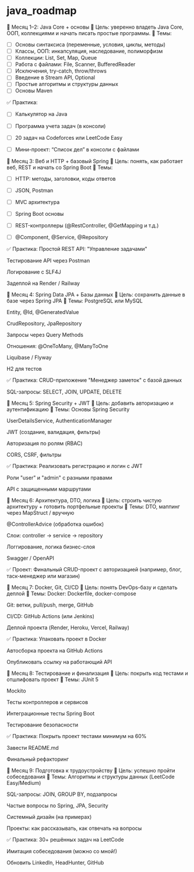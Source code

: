 # java_roadmap


📅 Месяц 1–2: Java Core + основы
🎯 Цель: уверенно владеть Java Core, ООП, коллекциями и начать писать простые программы.
🔹 Темы:
 - [ ] Основы синтаксиса (переменные, условия, циклы, методы)
 - [ ] Классы, ООП: инкапсуляция, наследование, полиморфизм
 - [ ] Коллекции: List, Set, Map, Queue
 - [ ] Работа с файлами: File, Scanner, BufferedReader
 - [ ] Исключения, try-catch, throw/throws
 - [ ] Введение в Stream API, Optional
 - [ ] Простые алгоритмы и структуры данных
 - [ ] Основы Maven

✅ Практика:
 - [ ] Калькулятор на Java

 - [ ] Программа учета задач (в консоли)

 - [ ] 20 задач на Codeforces или LeetCode Easy

 - [ ] Мини-проект: “Список дел” в консоли с файлами

📅 Месяц 3: Веб и HTTP + базовый Spring
🎯 Цель: понять, как работает веб, REST и начать со Spring Boot
🔹 Темы:
 - [ ] HTTP: методы, заголовки, коды ответов

 - [ ] JSON, Postman

 - [ ] MVC архитектура

 - [ ] Spring Boot основы

 - [ ] REST-контроллеры (@RestController, @GetMapping и т.д.)

 - [ ] @Component, @Service, @Repository

✅ Практика:
 Простой REST API: "Управление задачами"

 Тестирование API через Postman

 Логирование с SLF4J

 Задеплой на Render / Railway

📅 Месяц 4: Spring Data JPA + Базы данных
🎯 Цель: сохранить данные в базе через Spring JPA
🔹 Темы:
 PostgreSQL или MySQL

 Entity, @Id, @GeneratedValue

 CrudRepository, JpaRepository

 Запросы через Query Methods

 Отношения: @OneToMany, @ManyToOne

 Liquibase / Flyway

 H2 для тестов

✅ Практика:
 CRUD-приложение "Менеджер заметок" с базой данных

 SQL-запросы: SELECT, JOIN, UPDATE, DELETE

📅 Месяц 5: Spring Security + JWT
🎯 Цель: добавить авторизацию и аутентификацию
🔹 Темы:
 Основы Spring Security

 UserDetailsService, AuthenticationManager

 JWT (создание, валидация, фильтры)

 Авторизация по ролям (RBAC)

 CORS, CSRF, фильтры

✅ Практика:
 Реализовать регистрацию и логин с JWT

 Роли "user" и "admin" с разными правами

 API с защищенными маршрутами

📅 Месяц 6: Архитектура, DTO, логика
🎯 Цель: строить чистую архитектуру + готовить портфельные проекты
🔹 Темы:
 DTO, маппинг через MapStruct / вручную

 @ControllerAdvice (обработка ошибок)

 Слои: controller → service → repository

 Логгирование, логика бизнес-слоя

 Swagger / OpenAPI

✅ Проект:
 Финальный CRUD-проект с авторизацией (например, блог, таск-менеджер или магазин)

📅 Месяц 7: Docker, Git, CI/CD
🎯 Цель: понять DevOps-базу и сделать деплой
🔹 Темы:
 Docker: Dockerfile, docker-compose

 Git: ветки, pull/push, merge, GitHub

 CI/CD: GitHub Actions (или Jenkins)

 Деплой проекта (Render, Heroku, Vercel, Railway)

✅ Практика:
 Упаковать проект в Docker

 Автосборка проекта на GitHub Actions

 Опубликовать ссылку на работающий API

📅 Месяц 8: Тестирование и финализация
🎯 Цель: покрыть код тестами и отшлифовать проект
🔹 Темы:
 JUnit 5

 Mockito

 Тесты контроллеров и сервисов

 Интеграционные тесты Spring Boot

 Тестирование безопасности

✅ Практика:
 Покрыть проект тестами минимум на 60%

 Завести README.md

 Финальный рефакторинг

📅 Месяц 9: Подготовка к трудоустройству
🎯 Цель: успешно пройти собеседования
🔹 Темы:
 Алгоритмы и структуры данных (LeetCode Easy/Medium)

 SQL-запросы: JOIN, GROUP BY, подзапросы

 Частые вопросы по Spring, JPA, Security

 Системный дизайн (на примерах)

 Проекты: как рассказывать, как отвечать на вопросы

✅ Практика:
 30+ решённых задач на LeetCode

 Имитация собеседования (можно со мной!)

 Обновить LinkedIn, HeadHunter, GitHub
